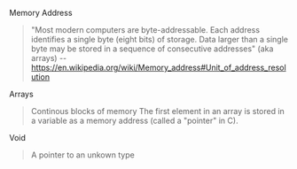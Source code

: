 
Memory Address
> "Most modern computers are byte-addressable. Each address identifies a single byte (eight bits) of storage. Data larger than a single byte may be stored in a sequence of consecutive addresses" (aka arrays)
-- https://en.wikipedia.org/wiki/Memory_address#Unit_of_address_resolution

Arrays
> Continous blocks of memory
> The first element in an array is stored in a variable as a memory address (called a "pointer" in C).

Void
> A pointer to an unkown type